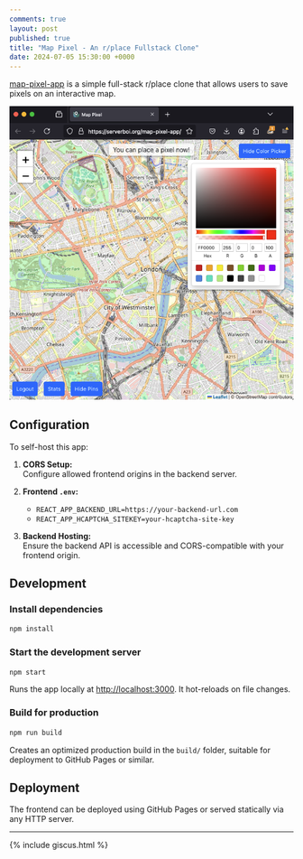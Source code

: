 ```yaml
---
comments: true
layout: post
published: true
title: "Map Pixel - An r/place Fullstack Clone"
date: 2024-07-05 15:30:00 +0000
---
```


[map-pixel-app](https://github.com/JakeTurner616/map-pixel-app) is a simple full-stack r/place clone that allows users to save pixels on an interactive map.

<!-- BEGIN AUTO-README -->

![screenshot](https://github.com/JakeTurner616/map-pixel-app/blob/main/docs/Screenshot-UI-0.png?raw=true)

## Configuration

To self-host this app:

1. **CORS Setup:**  
   Configure allowed frontend origins in the backend server.

2. **Frontend `.env`:**
   - `REACT_APP_BACKEND_URL=https://your-backend-url.com`
   - `REACT_APP_HCAPTCHA_SITEKEY=your-hcaptcha-site-key`

3. **Backend Hosting:**  
   Ensure the backend API is accessible and CORS-compatible with your frontend origin.

## Development

### Install dependencies

```bash
npm install
````

### Start the development server

```bash
npm start
```

Runs the app locally at [http://localhost:3000](http://localhost:3000). It hot-reloads on file changes.

### Build for production

```bash
npm run build
```

Creates an optimized production build in the `build/` folder, suitable for deployment to GitHub Pages or similar.

## Deployment

The frontend can be deployed using GitHub Pages or served statically via any HTTP server.
<!-- END AUTO-README -->

---

{% include giscus.html %}
